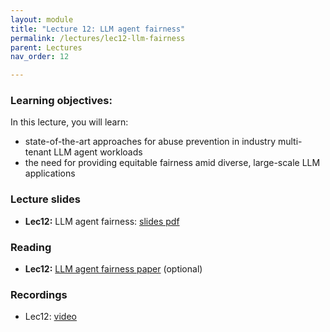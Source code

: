 ```yaml
---
layout: module
title: "Lecture 12: LLM agent fairness"
permalink: /lectures/lec12-llm-fairness
parent: Lectures
nav_order: 12

---
```


### Learning objectives:

In this lecture, you will learn:

* state-of-the-art approaches for abuse prevention in industry multi-tenant LLM agent workloads
* the need for providing equitable fairness amid diverse, large-scale LLM applications


### Lecture slides

* **Lec12:** LLM agent fairness: [slides pdf](https://edstem.org/us/courses/72907/discussion/6426074)


### Reading

* **Lec12:** [LLM agent fairness paper](https://arxiv.org/pdf/2411.15997) (optional)


### Recordings

* Lec12: [video](https://edstem.org/us/courses/72907/discussion/6426926)



